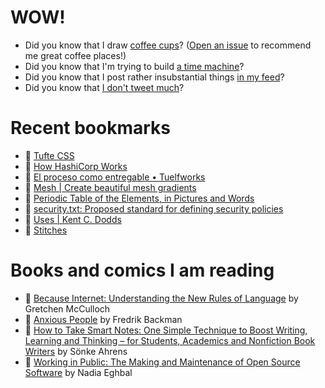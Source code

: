 # WOW!

- Did you know that I draw [coffee cups](https://papercups.mamuso.net/)? ([Open an issue](https://github.com/mamuso/papercups/issues) to recommend me great coffee places!)
- Did you know that I'm trying to build [a time machine](https://github.com/mamuso/fluxcapacitor)?
- Did you know that I post rather insubstantial things [in my feed](https://feed.mamuso.net/)?
- Did you know that [I don't tweet much](https://twitter.com/mamuso)?

# Recent bookmarks

- 👀 [Tufte CSS](https://edwardtufte.github.io/tufte-css/)
- 👀 [How HashiCorp Works](https://works.hashicorp.com/)
- 👀 [El proceso como entregable • Tuelfworks](https://tuelfworks.com/el-proceso-como-entregable/)
- 👀 [Mesh | Create beautiful mesh gradients](https://meshgradient.com/)
- 👀 [Periodic Table of the Elements, in Pictures and Words](https://elements.wlonk.com/index.htm)
- 👀 [security.txt: Proposed standard for defining security policies](https://securitytxt.org/)
- 👀 [Uses | Kent C. Dodds](https://kentcdodds.com/uses/)
- 👀 [Stitches](https://stitches.dev/)


# Books and comics I am reading

- 📘 [Because Internet: Understanding the New Rules of Language](https://www.goodreads.com/book/show/37834053) by Gretchen McCulloch
- 📘 [Anxious People](https://www.goodreads.com/book/show/49534036) by Fredrik Backman
- 📘 [How to Take Smart Notes: One Simple Technique to Boost Writing, Learning and Thinking – for Students, Academics and Nonfiction Book Writers](https://www.goodreads.com/book/show/34507927) by Sönke Ahrens
- 📘 [Working in Public: The Making and Maintenance of Open Source Software](https://www.goodreads.com/book/show/54140556) by Nadia Eghbal

